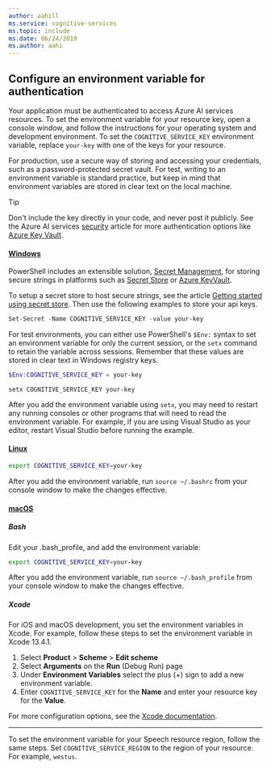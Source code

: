 ```yaml
---
author: aahill
ms.service: cognitive-services
ms.topic: include
ms.date: 06/24/2019
ms.author: aahi
---
```


## Configure an environment variable for authentication

Your application must be authenticated to access Azure AI services resources. To set the environment variable for your resource key, open a console window, and follow the instructions for your operating system and development environment. To set the `COGNITIVE_SERVICE_KEY` environment variable, replace `your-key` with one of the keys for your resource.

For production, use a secure way of storing and accessing your credentials, such as a password-protected secret vault. For test, writing to an environment variable is standard practice, but keep in mind that environment variables are stored in clear text on the local machine.

> [!TIP]
> Don't include the key directly in your code, and never post it publicly. See the Azure AI services [security](../../security-features.md) article for more authentication options like [Azure Key Vault](../../use-key-vault.md). 



#### [Windows](#tab/windows)

PowerShell includes an extensible solution,
[Secret Management](/powershell/module/microsoft.powershell.secretmanagement),
for storing secure strings in platforms such as [Secret Store](/powershell/module/microsoft.powershell.secretstore) or [Azure KeyVault](/powershell/utility-modules/secretmanagement/how-to/using-azure-keyvault).

To setup a secret store to host secure strings, see the article
[Getting started using secret store](/powershell/utility-modules/secretmanagement/get-started/using-secretstore). Then use the following examples to store your api keys.

```powershell
Set-Secret -Name COGNITIVE_SERVICE_KEY -value your-key
```

For test environments, you can either use PowerShell's `$Env:` syntax to set an environment variable for only the current session, or the `setx` command to retain the variable across sessions. Remember that these values are stored in clear text in Windows registry keys.

```powershell
$Env:COGNITIVE_SERVICE_KEY = your-key
```

```console
setx COGNITIVE_SERVICE_KEY your-key
```

After you add the environment variable using `setx`, you may need to restart any running consoles or other programs that will need to read the environment variable. For example, if you are using Visual Studio as your editor, restart Visual Studio before running the example. 

#### [Linux](#tab/linux)

```bash
export COGNITIVE_SERVICE_KEY=your-key
```

After you add the environment variable, run `source ~/.bashrc` from your console window to make the changes effective.

#### [macOS](#tab/macos)

##### Bash

Edit your .bash_profile, and add the environment variable:

```bash
export COGNITIVE_SERVICE_KEY=your-key
```

After you add the environment variable, run `source ~/.bash_profile` from your console window to make the changes effective.

##### Xcode

For iOS and macOS development, you set the environment variables in Xcode. For example, follow these steps to set the environment variable in Xcode 13.4.1.

1. Select **Product** > **Scheme** > **Edit scheme**
1. Select **Arguments** on the **Run** (Debug Run) page
1. Under **Environment Variables** select the plus (+) sign to add a new environment variable. 
1. Enter `COGNITIVE_SERVICE_KEY` for the **Name** and enter your resource key for the **Value**.

For more configuration options, see the [Xcode documentation](https://help.apple.com/xcode/#/dev745c5c974).
***

To set the environment variable for your Speech resource region, follow the same steps. Set `COGNITIVE_SERVICE_REGION` to the region of your resource. For example, `westus`.